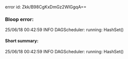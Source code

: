 error id: Zkk/B98CgKxDmGz2WlGgqA==
### Bloop error:

25/06/18 00:42:59 INFO DAGScheduler: running: HashSet()
#### Short summary: 

25/06/18 00:42:59 INFO DAGScheduler: running: HashSet()